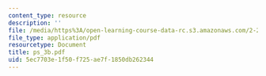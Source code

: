 ```yaml
---
content_type: resource
description: ''
file: /media/https%3A/open-learning-course-data-rc.s3.amazonaws.com/2-20-marine-hydrodynamics-13-021-spring-2005/5ec7703e1f50f725ae7f1850db262344_ps_3b.pdf
file_type: application/pdf
resourcetype: Document
title: ps_3b.pdf
uid: 5ec7703e-1f50-f725-ae7f-1850db262344
---
```

